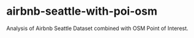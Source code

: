 # airbnb-seattle-with-poi-osm
Analysis of Airbnb Seattle Dataset combined with OSM Point of Interest.
